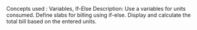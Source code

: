 Concepts used : Variables, If-Else
Description: 
Use a variables for units consumed.
Define slabs for billing using if-else.
Display and calculate the total bill based on the entered units.
